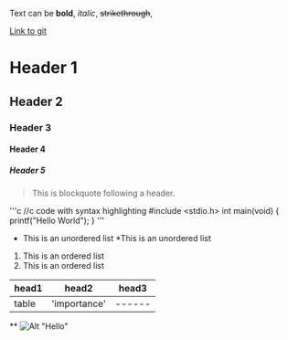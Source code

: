 Text can be **bold**, _italic_, ~~strikethrough~~,
	
[Link to git](http://github.com)

# Header 1
## Header 2
### Header 3
#### Header 4
##### Header 5

> This is blockquote following a header.


'''c
//c code with syntax highlighting
#include <stdio.h>
int main(void) {
	printf("Hello World");
}
'''

* This is an unordered list
	*This is an unordered list


1. This is an ordered list
2. This is an ordered list


|head1 |head2       |head3 |
|:-----|------------|------|
|table |'importance'|------|


**
![Alt "Hello"](http:/github.com/activities/hello-world/brancjing.png)

